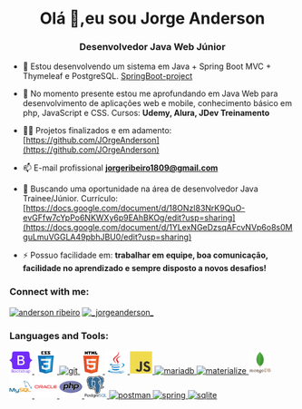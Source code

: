 <h1 align="center">Olá 👋,eu sou Jorge Anderson</h1>
<h3 align="center">Desenvolvedor Java Web Júnior</h3>

- 🔭 Estou desenvolvendo um sistema em Java + Spring Boot MVC + Thymeleaf e PostgreSQL. [SpringBoot-project](https://github.com/JOrgeAnderson/projeto_SpringMVC.git)

- 🌱 No momento presente estou me aprofundando em Java Web para desenvolvimento de aplicações web e mobile, conhecimento básico em php, JavaScript e CSS. Cursos: **Udemy, Alura, JDev Treinamento**

- 👨‍💻 Projetos finalizados e em adamento: [https://github.com/JOrgeAnderson](https://github.com/JOrgeAnderson)

- 📫 E-mail profissional **jorgeribeiro1809@gmail.com**

- 📄 Buscando uma oportunidade na área de desenvolvedor Java Trainee/Júnior. Currículo: [https://docs.google.com/document/d/18ONzl83NrK9QuO-evGFfw7cYpPo6NKWXy6p9EAhBKOg/edit?usp=sharing](https://docs.google.com/document/d/1YLexNGeDzsqAFcvNVp6o8s0MguLmuVGGLA49pbhJBU0/edit?usp=sharing)

- ⚡ Possuo facilidade em: **trabalhar em equipe, boa comunicação, facilidade no aprendizado e sempre disposto a novos desafios!**

<h3 align="left">Connect with me:</h3>
<p align="left">
<a href="https://linkedin.com/in/anderson ribeiro" target="blank"><img align="center" src="https://cdn.jsdelivr.net/npm/simple-icons@3.0.1/icons/linkedin.svg" alt="anderson ribeiro" height="30" width="40" /></a>
<a href="https://instagram.com/_jorgeanderson_" target="blank"><img align="center" src="https://cdn.jsdelivr.net/npm/simple-icons@3.0.1/icons/instagram.svg" alt="_jorgeanderson_" height="30" width="40" /></a>
</p>

<h3 align="left">Languages and Tools:</h3>
<p align="left"> <a href="https://getbootstrap.com" target="_blank"> <img src="https://raw.githubusercontent.com/devicons/devicon/master/icons/bootstrap/bootstrap-plain-wordmark.svg" alt="bootstrap" width="40" height="40"/> </a> <a href="https://www.w3schools.com/css/" target="_blank"> <img src="https://raw.githubusercontent.com/devicons/devicon/master/icons/css3/css3-original-wordmark.svg" alt="css3" width="40" height="40"/> </a> <a href="https://git-scm.com/" target="_blank"> <img src="https://www.vectorlogo.zone/logos/git-scm/git-scm-icon.svg" alt="git" width="40" height="40"/> </a> <a href="https://www.w3.org/html/" target="_blank"> <img src="https://raw.githubusercontent.com/devicons/devicon/master/icons/html5/html5-original-wordmark.svg" alt="html5" width="40" height="40"/> </a> <a href="https://www.java.com" target="_blank"> <img src="https://raw.githubusercontent.com/devicons/devicon/master/icons/java/java-original.svg" alt="java" width="40" height="40"/> </a> <a href="https://developer.mozilla.org/en-US/docs/Web/JavaScript" target="_blank"> <img src="https://raw.githubusercontent.com/devicons/devicon/master/icons/javascript/javascript-original.svg" alt="javascript" width="40" height="40"/> </a> <a href="https://mariadb.org/" target="_blank"> <img src="https://www.vectorlogo.zone/logos/mariadb/mariadb-icon.svg" alt="mariadb" width="40" height="40"/> </a> <a href="https://materializecss.com/" target="_blank"> <img src="https://raw.githubusercontent.com/prplx/svg-logos/5585531d45d294869c4eaab4d7cf2e9c167710a9/svg/materialize.svg" alt="materialize" width="40" height="40"/> </a> <a href="https://www.mongodb.com/" target="_blank"> <img src="https://raw.githubusercontent.com/devicons/devicon/master/icons/mongodb/mongodb-original-wordmark.svg" alt="mongodb" width="40" height="40"/> </a> <a href="https://www.mysql.com/" target="_blank"> <img src="https://raw.githubusercontent.com/devicons/devicon/master/icons/mysql/mysql-original-wordmark.svg" alt="mysql" width="40" height="40"/> </a> <a href="https://www.oracle.com/" target="_blank"> <img src="https://raw.githubusercontent.com/devicons/devicon/master/icons/oracle/oracle-original.svg" alt="oracle" width="40" height="40"/> </a> <a href="https://www.php.net" target="_blank"> <img src="https://raw.githubusercontent.com/devicons/devicon/master/icons/php/php-original.svg" alt="php" width="40" height="40"/> </a> <a href="https://www.postgresql.org" target="_blank"> <img src="https://raw.githubusercontent.com/devicons/devicon/master/icons/postgresql/postgresql-original-wordmark.svg" alt="postgresql" width="40" height="40"/> </a> <a href="https://postman.com" target="_blank"> <img src="https://www.vectorlogo.zone/logos/getpostman/getpostman-icon.svg" alt="postman" width="40" height="40"/> </a> <a href="https://spring.io/" target="_blank"> <img src="https://www.vectorlogo.zone/logos/springio/springio-icon.svg" alt="spring" width="40" height="40"/> </a> <a href="https://www.sqlite.org/" target="_blank"> <img src="https://www.vectorlogo.zone/logos/sqlite/sqlite-icon.svg" alt="sqlite" width="40" height="40"/> </a> </p>
